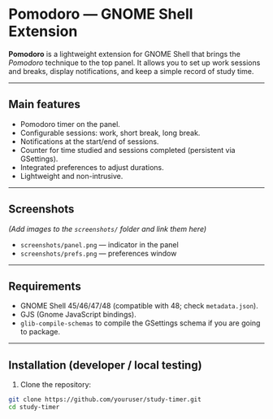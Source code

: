 # Pomodoro — GNOME Shell Extension

**Pomodoro** is a lightweight extension for GNOME Shell that brings the *Pomodoro* technique to the top panel. It allows you to set up work sessions and breaks, display notifications, and keep a simple record of study time.

---

## Main features
- Pomodoro timer on the panel.
- Configurable sessions: work, short break, long break.
- Notifications at the start/end of sessions.
- Counter for time studied and sessions completed (persistent via GSettings).
- Integrated preferences to adjust durations.
- Lightweight and non-intrusive.

---

## Screenshots
*(Add images to the `screenshots/` folder and link them here)*
- `screenshots/panel.png` — indicator in the panel
- `screenshots/prefs.png` — preferences window

---

## Requirements
- GNOME Shell 45/46/47/48 (compatible with 48; check `metadata.json`).
- GJS (Gnome JavaScript bindings).
- `glib-compile-schemas` to compile the GSettings schema if you are going to package.

---

## Installation (developer / local testing)

1. Clone the repository:
```bash
git clone https://github.com/youruser/study-timer.git
cd study-timer
